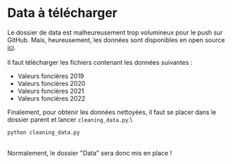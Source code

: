 # Data à télécharger
Le dossier de data est malheureusement trop volumineux pour le push sur GitHub. Mais, heureusement, les données sont disponibles en open source [ici](https://www.data.gouv.fr/fr/datasets/demandes-de-valeurs-foncieres/).\
\
Il faut télécharger les fichiers contenant les données suivantes :
* Valeurs foncières 2019
* Valeurs foncières 2020
* Valeurs foncières 2021
* Valeurs foncières 2022

Finalement, pour obtenir les données nettoyées, il faut se placer dans le dossier parent et lancer `cleaning_data.py`.\
```
python cleaning_data.py
```
\
Normalement, le dossier "Data" sera donc mis en place !